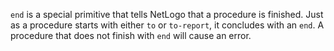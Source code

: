 `end` is a special primitive that tells NetLogo that a procedure is finished. Just as a procedure starts with either `to` or `to-report`, it concludes with an `end`. A procedure that does not finish with `end` will cause an error. 